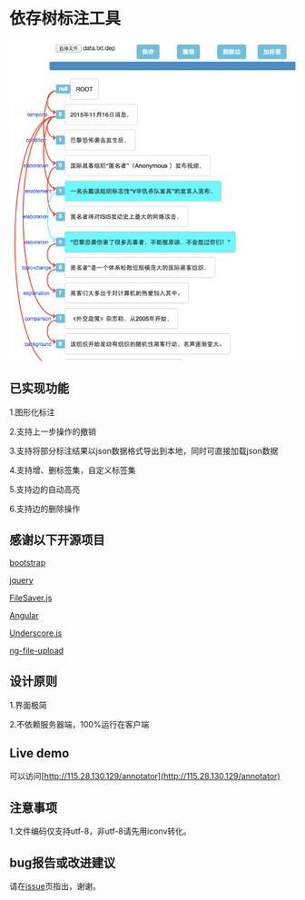 # 依存树标注工具

![这里写图片描述](image/dep.jpg)

## 已实现功能

1.图形化标注

2.支持上一步操作的撤销

3.支持将部分标注结果以json数据格式导出到本地，同时可直接加载json数据

4.支持增、删标签集，自定义标签集

5.支持边的自动高亮

6.支持边的删除操作

## 感谢以下开源项目

[bootstrap](https://github.com/twbs/bootstrap)

[jquery](https://github.com/jquery/jquery)

[FileSaver.js](https://github.com/eligrey/FileSaver.js)

[Angular](https://github.com/angular/angular)

[Underscore.js](https://github.com/jashkenas/underscore)

[ng-file-upload](https://github.com/danialfarid/ng-file-upload)

## 设计原则

1.界面极简

2.不依赖服务器端，100%运行在客户端

## Live demo

可以访问[http://115.28.130.129/annotator](http://115.28.130.129/annotator)

## 注意事项

1.文件编码仅支持utf-8，非utf-8请先用iconv转化。

## bug报告或改进建议

请在[issue](https://github.com/intfloat/dep-annotate/issues)页指出，谢谢。
